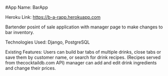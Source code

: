#App Name: BarApp

Heroku Link: https://b-a-rapp.herokuapp.com

Bartender posint of sale application with manager page to make changes to bar inventory.

Technologies Used: Django, PostgreSQL

Existing Features: Users can build bar tabs of multiple drinks, close tabs or save them by customer name, or search for drink recipes. (Recipes served from thecocktaildb.com API) manager can add and edit drink ingredients and change their prices.
